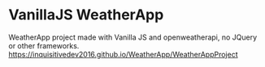 # VanillaJS WeatherApp
WeatherApp project made with Vanilla JS and openweatherapi, no JQuery or other frameworks.
https://inquisitivedev2016.github.io/WeatherApp/WeatherAppProject
